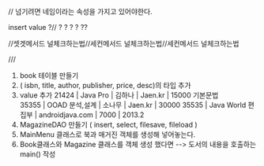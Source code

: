 // 넘기려면 네임이라는 속성을 가지고 있어야한다. 

insert value ?// ?  ? ? ? ?? 



//셋겟메서드 널체크하는법//세컨메서드 널체크하는법//세컨메서드 널체크하는법



///



1. book 테이블 만들기
2. ( isbn, title, author, publisher, price, desc)의 타입 추가 
3. value 추가
   21424 | Java Pro | 김하나 | Jaen.kr | 15000 기본문법   
   35355 | OOAD 분석,설계 | 소나무 | Jaen.kr | 30000
   35535 | Java World 편집부 | androidjava.com | 7000 | 2013.2
4. MagazineDAO 만들기  ( insert, select, filesave, fileload )
5. MainMenu 클래스로 북과 매거진 객체를 생성해 넣어놓는다.
6. Book클래스와 Magazine 클래스를 객체 생성 했다면
--> 도서의 내용을 호출하는 main() 작성

